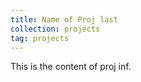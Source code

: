 ```yaml
---
title: Name of Proj last
collection: projects
tag: projects
---
```


This is the content of proj inf.

